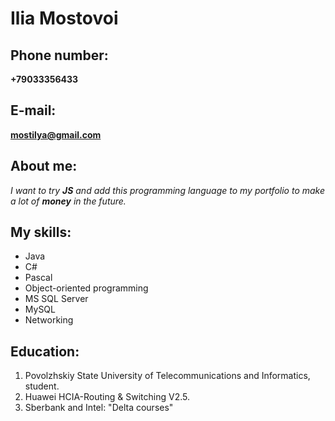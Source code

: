 # Ilia Mostovoi

## Phone number:
**+79033356433**
## E-mail: 
**mostilya@gmail.com**

## About me:
*I want to try **JS** and add this programming language to my portfolio to make a lot of **money** in the future.*

## My skills:
* Java
* C# 
* Pascal
* Object-oriented programming
* MS SQL Server
* MySQL
* Networking

## Education:
1. Povolzhskiy State University of Telecommunications and Informatics, student.
2. Huawei HCIA-Routing & Switching V2.5.
3. Sberbank and Intel: "Delta courses"
